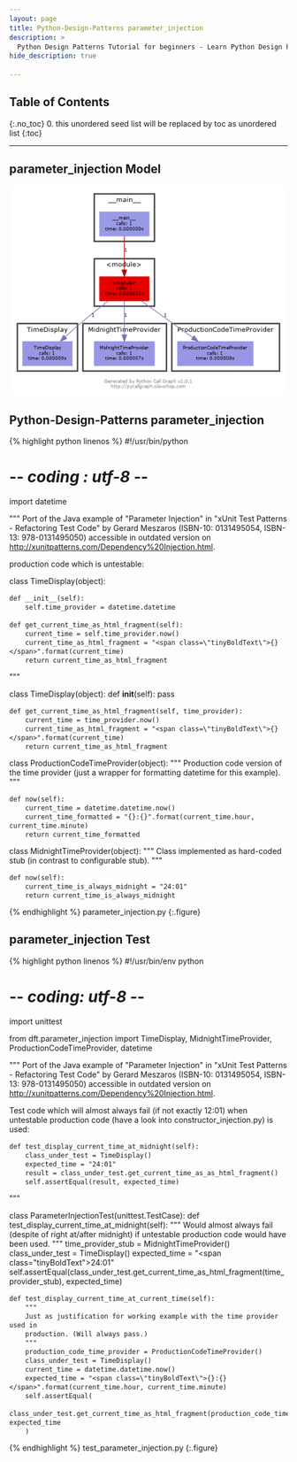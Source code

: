 ```yaml
---
layout: page
title: Python-Design-Patterns parameter_injection
description: >
  Python Design Patterns Tutorial for beginners - Learn Python Design Patterns in simple and easy steps starting from basic to advanced concepts with examples ...
hide_description: true

---
```


## Table of Contents
{:.no_toc}
0. this unordered seed list will be replaced by toc as unordered list
{:toc}

---

## parameter_injection Model

![](/courses/python-fesign-patterns//dft/parameter_injection.py.png)

## Python-Design-Patterns parameter_injection

{% highlight python linenos %}
#!/usr/bin/python
# -*- coding : utf-8 -*-
import datetime

"""
Port of the Java example of "Parameter Injection" in
"xUnit Test Patterns - Refactoring Test Code" by Gerard Meszaros
(ISBN-10: 0131495054, ISBN-13: 978-0131495050) accessible in outdated version on
http://xunitpatterns.com/Dependency%20Injection.html.

production code which is untestable:

class TimeDisplay(object):

    def __init__(self):
        self.time_provider = datetime.datetime

    def get_current_time_as_html_fragment(self):
        current_time = self.time_provider.now()
        current_time_as_html_fragment = "<span class=\"tinyBoldText\">{}</span>".format(current_time)
        return current_time_as_html_fragment
"""

class TimeDisplay(object):
    def __init__(self):
        pass

    def get_current_time_as_html_fragment(self, time_provider):
        current_time = time_provider.now()
        current_time_as_html_fragment = "<span class=\"tinyBoldText\">{}</span>".format(current_time)
        return current_time_as_html_fragment

class ProductionCodeTimeProvider(object):
    """
    Production code version of the time provider (just a wrapper for formatting
    datetime for this example).
    """

    def now(self):
        current_time = datetime.datetime.now()
        current_time_formatted = "{}:{}".format(current_time.hour, current_time.minute)
        return current_time_formatted

class MidnightTimeProvider(object):
    """
    Class implemented as hard-coded stub (in contrast to configurable stub).
    """

    def now(self):
        current_time_is_always_midnight = "24:01"
        return current_time_is_always_midnight
{% endhighlight %}
parameter_injection.py
{:.figure}

## parameter_injection Test

{% highlight python linenos %}
#!/usr/bin/env python
# -*- coding: utf-8 -*-
import unittest

from dft.parameter_injection import TimeDisplay, MidnightTimeProvider, ProductionCodeTimeProvider, datetime

"""
Port of the Java example of "Parameter Injection" in
"xUnit Test Patterns - Refactoring Test Code" by Gerard Meszaros
(ISBN-10: 0131495054, ISBN-13: 978-0131495050) accessible in outdated version on
http://xunitpatterns.com/Dependency%20Injection.html.

Test code which will almost always fail (if not exactly 12:01) when untestable
production code (have a look into constructor_injection.py) is used:

    def test_display_current_time_at_midnight(self):
        class_under_test = TimeDisplay()
        expected_time = "24:01"
        result = class_under_test.get_current_time_as_as_html_fragment()
        self.assertEqual(result, expected_time)
"""

class ParameterInjectionTest(unittest.TestCase):
    def test_display_current_time_at_midnight(self):
        """
        Would almost always fail (despite of right at/after midnight) if
        untestable production code would have been used.
        """
        time_provider_stub = MidnightTimeProvider()
        class_under_test = TimeDisplay()
        expected_time = "<span class=\"tinyBoldText\">24:01</span>"
        self.assertEqual(class_under_test.get_current_time_as_html_fragment(time_provider_stub), expected_time)

    def test_display_current_time_at_current_time(self):
        """
        Just as justification for working example with the time provider used in
        production. (Will always pass.)
        """
        production_code_time_provider = ProductionCodeTimeProvider()
        class_under_test = TimeDisplay()
        current_time = datetime.datetime.now()
        expected_time = "<span class=\"tinyBoldText\">{}:{}</span>".format(current_time.hour, current_time.minute)
        self.assertEqual(
            class_under_test.get_current_time_as_html_fragment(production_code_time_provider), expected_time
        )
{% endhighlight %}
test_parameter_injection.py
{:.figure}
